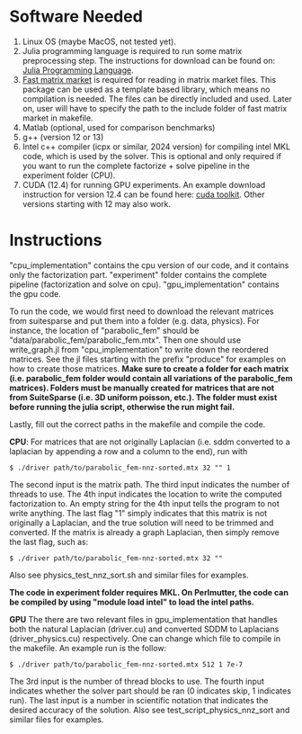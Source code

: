 # Software Needed
1. Linux OS (maybe MacOS, not tested yet).
2. Julia programming language is required to run some matrix preprocessing step. The instructions for download can be found on: [Julia Programming Language](https://github.com/JuliaLang/julia).
3. [Fast matrix market](https://github.com/alugowski/fast_matrix_market) is required for reading in matrix market files. This package can be used as a template based library, which means no compilation is needed. The files can be directly included and used. Later on, user will have to specify the path to the include folder of fast matrix market in makefile.
4. Matlab (optional, used for comparison benchmarks)
5. g++ (version 12 or 13)
6. Intel c++ compiler (icpx or similar, 2024 version) for compiling intel MKL code, which is used by the solver. This is optional and only required if you want to run the complete factorize + solve pipeline in the experiment folder (CPU).
7. CUDA (12.4) for running GPU experiments. An example download instruction for version 12.4 can be found here: [cuda toolkit](https://developer.nvidia.com/cuda-12-4-0-download-archive). Other versions starting with 12 may also work.




# Instructions
"cpu_implementation" contains the cpu version of our code, and it contains only the factorization part. "experiment" folder contains the complete pipeline (factorization and solve on cpu). "gpu_implementation" contains the gpu code.


To run the code, we would first need to download the relevant matrices from suitesparse and put them into a folder (e.g. data, physics). For instance, the location of "parabolic_fem" should be "data/parabolic_fem/parabolic_fem.mtx".
Then one should use write_graph.jl from "cpu_implementation" to write down the reordered matrices. See the jl files starting with the prefix "produce" for examples on how to create those matrices.
**Make sure to create a folder for each matrix (i.e. parabolic_fem folder would contain all variations of the parabolic_fem matrices). Folders must be manually created for matrices that are not from SuiteSparse (i.e. 3D uniform poisson, etc.). The folder must exist before running the julia script, otherwise the run might fail.**

Lastly, fill out the correct paths in the makefile and compile the code. 

**CPU**:
For matrices that are not originally Laplacian (i.e. sddm converted to a laplacian by appending a row and a column to the end), run with 
```console
$ ./driver path/to/parabolic_fem-nnz-sorted.mtx 32 "" 1
```
The second input is the matrix path. The third input indicates the number of threads to use. The 4th input indicates the location to write the computed factorization to. An empty string for the 4th input tells the program to not write anything. The last flag "1" simply indicates that this matrix is not originally a Laplacian, and the true solution will need to be trimmed and converted. 
If the matrix is already a graph Laplacian, then simply remove the last flag, such as: 
```console
$ ./driver path/to/parabolic_fem-nnz-sorted.mtx 32 ""
```
Also see physics_test_nnz_sort.sh and similar files for examples.

**The code in experiment folder requires MKL. On Perlmutter, the code can be compiled by using "module load intel" to load the intel paths.**

**GPU**
The there are two relevant files in gpu_implementation that handles both the natural Laplacian (driver.cu) and converted SDDM to Laplacians (driver_physics.cu) respectively. One can change which file to compile in the makefile. An example run is the follow:
```console
$ ./driver path/to/parabolic_fem-nnz-sorted.mtx 512 1 7e-7
```
The 3rd input is the number of thread blocks to use. The fourth input indicates whether the solver part should be ran (0 indicates skip, 1 indicates run). The last input is a number in scientific notation that indicates the desired accuracy of the solution.
Also see test_script_physics_nnz_sort and similar files for examples.

